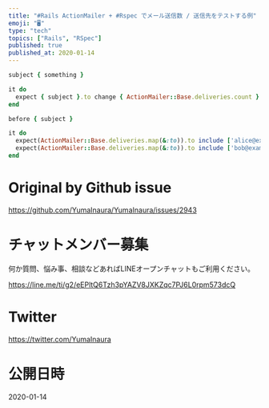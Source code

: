 ```yaml
---
title: "#Rails ActionMailer + #Rspec でメール送信数 / 送信先をテストする例"
emoji: "🖥"
type: "tech"
topics: ["Rails", "RSpec"]
published: true
published_at: 2020-01-14
---
```


```rb
subject { something }

it do
  expect { subject }.to change { ActionMailer::Base.deliveries.count }.by(3)
end

```

```rb
before { subject }

it do
  expect(ActionMailer::Base.deliveries.map(&:to)).to include ['alice@example.com']
  expect(ActionMailer::Base.deliveries.map(&:to)).to include ['bob@example.com', 'carol@example.com']
end

```

# Original by Github issue

https://github.com/YumaInaura/YumaInaura/issues/2943








<!-- Update From Qiita API -->

# チャットメンバー募集


何か質問、悩み事、相談などあればLINEオープンチャットもご利用ください。

https://line.me/ti/g2/eEPltQ6Tzh3pYAZV8JXKZqc7PJ6L0rpm573dcQ





# Twitter


https://twitter.com/YumaInaura


<!-- Update From Qiita API -->



# 公開日時

2020-01-14
